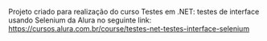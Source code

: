 Projeto criado para realização do curso Testes em .NET: testes de interface usando Selenium da Alura no seguinte link: https://cursos.alura.com.br/course/testes-net-testes-interface-selenium

